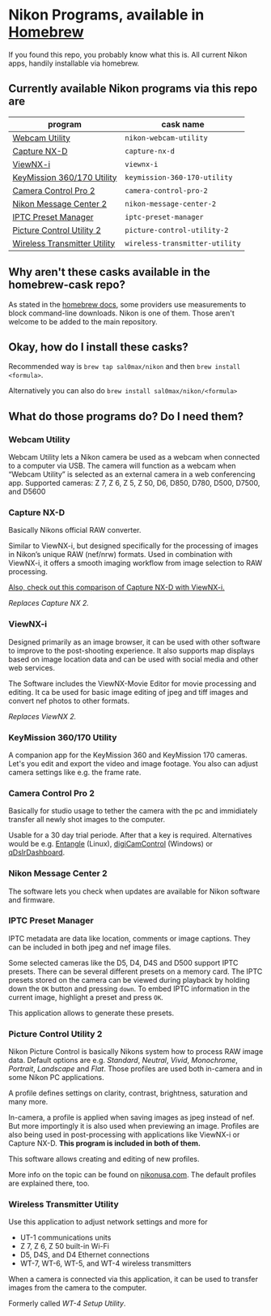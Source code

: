 # Nikon Programs, available in [Homebrew][0]

If you found this repo, you probably know what this is. All current Nikon apps, handily installable via homebrew.

## Currently available Nikon programs via this repo are
| program                                 | cask name
| --------------------------------------- | ---------
| [Webcam Utility][nikon-8]               | `nikon-webcam-utility`
| [Capture NX-D][nikon-6]                 | `capture-nx-d`
| [ViewNX-i][nikon-4]                     | `viewnx-i`
| [KeyMission 360/170 Utility][nikon-1]   | `keymission-360-170-utility`
| [Camera Control Pro 2][nikon-7]         | `camera-control-pro-2`
| [Nikon Message Center 2][nikon-2]       | `nikon-message-center-2`
| [IPTC Preset Manager][nikon-0]          | `iptc-preset-manager`
| [Picture Control Utility 2][nikon-3]    | `picture-control-utility-2`
| [Wireless Transmitter Utility][nikon-5] | `wireless-transmitter-utility`


## Why aren't these casks available in the homebrew-cask repo?
As stated in the [homebrew docs][1], some providers use measurements to block command-line downloads.
Nikon is one of them. Those aren't welcome to be added to the main repository.


## Okay, how do I install these casks?
Recommended way is `brew tap sal0max/nikon` and then `brew install <formula>`.

Alternatively you can also do `brew install sal0max/nikon/<formula>`


## What do those programs do? Do I need them?

### Webcam Utility
Webcam Utility lets a Nikon camera be used as a webcam when connected to a computer via USB.
The camera will function as a webcam when “Webcam Utility” is selected as an external camera in a web conferencing app.
Supported cameras: Z 7, Z 6, Z 5, Z 50, D6, D850, D780, D500, D7500, and D5600

### Capture NX-D
Basically Nikons official RAW converter.

Similar to ViewNX-i, but designed specifically for the processing of images in Nikon’s unique RAW (nef/nrw) formats. Used in combination with ViewNX-i, it offers a smooth imaging workflow from image selection to RAW processing.

[Also, check out this comparison of Capture NX-D with ViewNX-i.][3]

*Replaces Capture NX 2.*

### ViewNX-i
Designed primarily as an image browser, it can be used with other software to improve to the post-shooting experience.
It also supports map displays based on image location data and can be used with social media and other web services.

The Software includes the ViewNX-Movie Editor for movie processing and editing. It ca be used for basic image editing of jpeg and tiff images and convert nef photos to other formats.

*Replaces ViewNX 2.*

### KeyMission 360/170 Utility
A companion app for the KeyMission 360 and KeyMission 170 cameras.
Let's you edit and export the video  and image footage. You also can adjust camera settings like e.g. the frame rate.

### Camera Control Pro 2
Basically for studio usage to tether the camera with the pc and immidiately transfer all newly shot images to the computer.

Usable for a 30 day trial periode. After that a key is required. Alternatives would be e.g. [Entangle](https://entangle-photo.org/) (Linux), [digiCamControl](http://www.digicamcontrol.com/) (Windows) or [qDslrDashboard](https://dslrdashboard.info/).

### Nikon Message Center 2
The software lets you check when updates are available for Nikon software and firmware.

### IPTC Preset Manager
IPTC metadata are data like location, comments or image captions. They can be included in both jpeg and nef image files.

Some selected cameras like the D5, D4, D4S and D500 support IPTC presets. There can be several different presets on a memory card. The IPTC presets stored on the camera can be viewed during playback by holding down the `OK` button and pressing `down`. To embed IPTC information in the current image, highlight a preset and press `OK`.

This application allows to generate these presets.

### Picture Control Utility 2
Nikon Picture Control is basically Nikons system how to process RAW image data. Default options are e.g. *Standard*, *Neutral*, *Vivid*, *Monochrome*, *Portrait*, *Landscape* and *Flat*.
Those profiles are used both in-camera and in some Nikon PC applications.

A profile defines settings on clarity, contrast, brightness, saturation and many more.

In-camera, a profile is applied when saving images as jpeg instead of nef. But more importingly it is also used when previewing an image.
Profiles are also being used in post-processing with applications like ViewNX-i or Capture NX-D.
**This program is included in both of them.**

This software allows creating and editing of new profiles.

More info on the topic can be found on [nikonusa.com][2]. The default profiles are explained there, too.

### Wireless Transmitter Utility
Use this application to adjust network settings and more for

* UT-1 communications units
* Z 7, Z 6, Z 50 built-in Wi-Fi
* D5, D4S, and D4 Ethernet connections
* WT-7, WT-6, WT-5, and WT-4 wireless transmitters

When a camera is connected via this application, it can be used to transfer images from the camera to the computer.

Formerly called *WT-4 Setup Utility*.



[0]: https://brew.sh/index_de
[1]: https://github.com/Homebrew/homebrew-cask/blob/master/doc/cask_language_reference/stanzas/url.md#some-providers-block-command-line-downloads
[2]: https://www.nikonusa.com/en/learn-and-explore/a/tips-and-techniques/picture-controls-step-by-step.html
[3]: https://imaging.nikon.com/support/digitutor/viewnx-i_capture_nx-d/functions/comparison.html

[nikon-0]: https://downloadcenter.nikonimglib.com/en/products/172/IPTC_Preset_Manager.html
[nikon-1]: https://downloadcenter.nikonimglib.com/en/products/335/KeyMission_Utility_Installer.html
[nikon-2]: https://downloadcenter.nikonimglib.com/en/products/169/Nikon_Message_Center_2.html
[nikon-3]: https://downloadcenter.nikonimglib.com/en/products/163/Picture_Control_Utility_2.html
[nikon-4]: https://downloadcenter.nikonimglib.com/en/products/220/ViewNX-i.html
[nikon-5]: https://downloadcenter.nikonimglib.com/en/products/168/Wireless_Transmitter_Utility.html
[nikon-6]: https://downloadcenter.nikonimglib.com/en/products/162/Capture_NX-D.html
[nikon-7]: https://downloadcenter.nikonimglib.com/en/products/165/Camera_Control_Pro_2.html
[nikon-8]: https://downloadcenter.nikonimglib.com/en/products/548/Webcam_Utility.html
